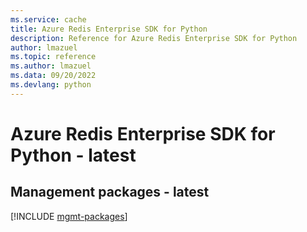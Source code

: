 ```yaml
---
ms.service: cache
title: Azure Redis Enterprise SDK for Python
description: Reference for Azure Redis Enterprise SDK for Python
author: lmazuel
ms.topic: reference
ms.author: lmazuel
ms.data: 09/20/2022
ms.devlang: python
---
```

# Azure Redis Enterprise SDK for Python - latest

## Management packages - latest
[!INCLUDE [mgmt-packages](redis-enterprise-mgmt-index.md)]